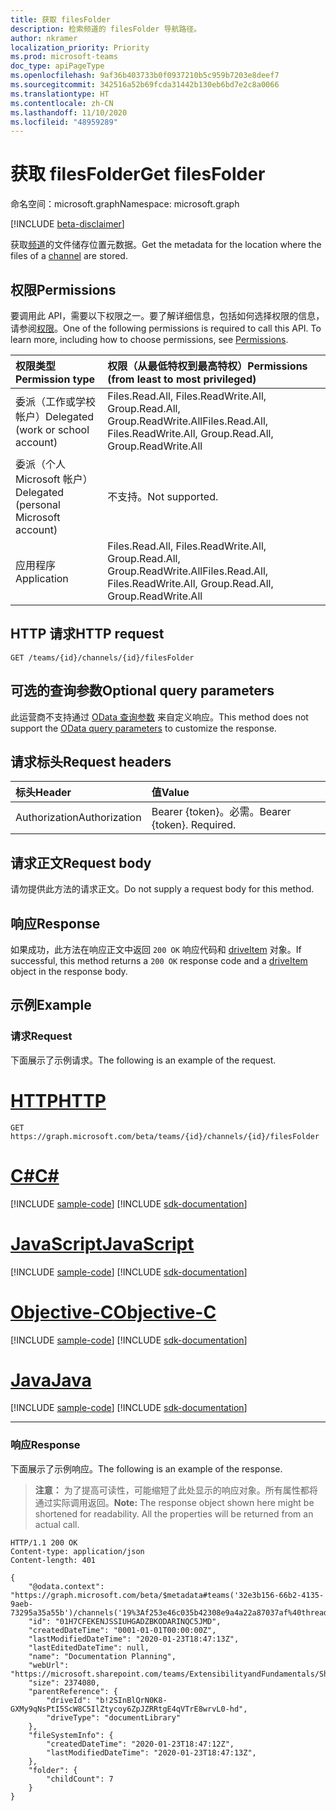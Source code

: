 ```yaml
---
title: 获取 filesFolder
description: 检索频道的 filesFolder 导航路径。
author: nkramer
localization_priority: Priority
ms.prod: microsoft-teams
doc_type: apiPageType
ms.openlocfilehash: 9af36b403733b0f0937210b5c959b7203e8deef7
ms.sourcegitcommit: 342516a52b69fcda31442b130eb6bd7e2c8a0066
ms.translationtype: HT
ms.contentlocale: zh-CN
ms.lasthandoff: 11/10/2020
ms.locfileid: "48959289"
---
```

# <a name="get-filesfolder"></a><span data-ttu-id="ebf25-103">获取 filesFolder</span><span class="sxs-lookup"><span data-stu-id="ebf25-103">Get filesFolder</span></span>

<span data-ttu-id="ebf25-104">命名空间：microsoft.graph</span><span class="sxs-lookup"><span data-stu-id="ebf25-104">Namespace: microsoft.graph</span></span>

[!INCLUDE [beta-disclaimer](../../includes/beta-disclaimer.md)]

<span data-ttu-id="ebf25-105">获取[频道](../resources/channel.md)的文件储存位置元数据。</span><span class="sxs-lookup"><span data-stu-id="ebf25-105">Get the metadata for the location where the files of a [channel](../resources/channel.md) are stored.</span></span> 

## <a name="permissions"></a><span data-ttu-id="ebf25-106">权限</span><span class="sxs-lookup"><span data-stu-id="ebf25-106">Permissions</span></span>
<span data-ttu-id="ebf25-p101">要调用此 API，需要以下权限之一。要了解详细信息，包括如何选择权限的信息，请参阅[权限](/graph/permissions-reference)。</span><span class="sxs-lookup"><span data-stu-id="ebf25-p101">One of the following permissions is required to call this API. To learn more, including how to choose permissions, see [Permissions](/graph/permissions-reference).</span></span>

|<span data-ttu-id="ebf25-109">权限类型</span><span class="sxs-lookup"><span data-stu-id="ebf25-109">Permission type</span></span>      | <span data-ttu-id="ebf25-110">权限（从最低特权到最高特权）</span><span class="sxs-lookup"><span data-stu-id="ebf25-110">Permissions (from least to most privileged)</span></span>              |
|:--------------------|:---------------------------------------------------------|
|<span data-ttu-id="ebf25-111">委派（工作或学校帐户）</span><span class="sxs-lookup"><span data-stu-id="ebf25-111">Delegated (work or school account)</span></span> | <span data-ttu-id="ebf25-112">Files.Read.All, Files.ReadWrite.All, Group.Read.All, Group.ReadWrite.All</span><span class="sxs-lookup"><span data-stu-id="ebf25-112">Files.Read.All, Files.ReadWrite.All, Group.Read.All, Group.ReadWrite.All</span></span> |
|<span data-ttu-id="ebf25-113">委派（个人 Microsoft 帐户）</span><span class="sxs-lookup"><span data-stu-id="ebf25-113">Delegated (personal Microsoft account)</span></span> | <span data-ttu-id="ebf25-114">不支持。</span><span class="sxs-lookup"><span data-stu-id="ebf25-114">Not supported.</span></span>    |
|<span data-ttu-id="ebf25-115">应用程序</span><span class="sxs-lookup"><span data-stu-id="ebf25-115">Application</span></span> | <span data-ttu-id="ebf25-116">Files.Read.All, Files.ReadWrite.All, Group.Read.All, Group.ReadWrite.All</span><span class="sxs-lookup"><span data-stu-id="ebf25-116">Files.Read.All, Files.ReadWrite.All, Group.Read.All, Group.ReadWrite.All</span></span> |


## <a name="http-request"></a><span data-ttu-id="ebf25-117">HTTP 请求</span><span class="sxs-lookup"><span data-stu-id="ebf25-117">HTTP request</span></span>
<!-- { "blockType": "ignored" } -->
```http
GET /teams/{id}/channels/{id}/filesFolder
```

## <a name="optional-query-parameters"></a><span data-ttu-id="ebf25-118">可选的查询参数</span><span class="sxs-lookup"><span data-stu-id="ebf25-118">Optional query parameters</span></span>

<span data-ttu-id="ebf25-119">此运营商不支持通过 [OData 查询参数](/graph/query-parameters) 来自定义响应。</span><span class="sxs-lookup"><span data-stu-id="ebf25-119">This method does not support the [OData query parameters](/graph/query-parameters) to customize the response.</span></span>

## <a name="request-headers"></a><span data-ttu-id="ebf25-120">请求标头</span><span class="sxs-lookup"><span data-stu-id="ebf25-120">Request headers</span></span>
| <span data-ttu-id="ebf25-121">标头</span><span class="sxs-lookup"><span data-stu-id="ebf25-121">Header</span></span>       | <span data-ttu-id="ebf25-122">值</span><span class="sxs-lookup"><span data-stu-id="ebf25-122">Value</span></span> |
|:---------------|:--------|
| <span data-ttu-id="ebf25-123">Authorization</span><span class="sxs-lookup"><span data-stu-id="ebf25-123">Authorization</span></span>  | <span data-ttu-id="ebf25-p102">Bearer {token}。必需。</span><span class="sxs-lookup"><span data-stu-id="ebf25-p102">Bearer {token}. Required.</span></span>  |

## <a name="request-body"></a><span data-ttu-id="ebf25-126">请求正文</span><span class="sxs-lookup"><span data-stu-id="ebf25-126">Request body</span></span>
<span data-ttu-id="ebf25-127">请勿提供此方法的请求正文。</span><span class="sxs-lookup"><span data-stu-id="ebf25-127">Do not supply a request body for this method.</span></span>

## <a name="response"></a><span data-ttu-id="ebf25-128">响应</span><span class="sxs-lookup"><span data-stu-id="ebf25-128">Response</span></span>

<span data-ttu-id="ebf25-129">如果成功，此方法在响应正文中返回 `200 OK` 响应代码和 [driveItem](../resources/driveitem.md) 对象。</span><span class="sxs-lookup"><span data-stu-id="ebf25-129">If successful, this method returns a `200 OK` response code and a [driveItem](../resources/driveitem.md) object in the response body.</span></span>

## <a name="example"></a><span data-ttu-id="ebf25-130">示例</span><span class="sxs-lookup"><span data-stu-id="ebf25-130">Example</span></span>
### <a name="request"></a><span data-ttu-id="ebf25-131">请求</span><span class="sxs-lookup"><span data-stu-id="ebf25-131">Request</span></span>
<span data-ttu-id="ebf25-132">下面展示了示例请求。</span><span class="sxs-lookup"><span data-stu-id="ebf25-132">The following is an example of the request.</span></span>

# <a name="http"></a>[<span data-ttu-id="ebf25-133">HTTP</span><span class="sxs-lookup"><span data-stu-id="ebf25-133">HTTP</span></span>](#tab/http)
<!-- {
  "blockType": "request",
  "name": "get_filesFolder"
}-->
```msgraph-interactive
GET https://graph.microsoft.com/beta/teams/{id}/channels/{id}/filesFolder
```
# <a name="c"></a>[<span data-ttu-id="ebf25-134">C#</span><span class="sxs-lookup"><span data-stu-id="ebf25-134">C#</span></span>](#tab/csharp)
[!INCLUDE [sample-code](../includes/snippets/csharp/get-filesfolder-csharp-snippets.md)]
[!INCLUDE [sdk-documentation](../includes/snippets/snippets-sdk-documentation-link.md)]

# <a name="javascript"></a>[<span data-ttu-id="ebf25-135">JavaScript</span><span class="sxs-lookup"><span data-stu-id="ebf25-135">JavaScript</span></span>](#tab/javascript)
[!INCLUDE [sample-code](../includes/snippets/javascript/get-filesfolder-javascript-snippets.md)]
[!INCLUDE [sdk-documentation](../includes/snippets/snippets-sdk-documentation-link.md)]

# <a name="objective-c"></a>[<span data-ttu-id="ebf25-136">Objective-C</span><span class="sxs-lookup"><span data-stu-id="ebf25-136">Objective-C</span></span>](#tab/objc)
[!INCLUDE [sample-code](../includes/snippets/objc/get-filesfolder-objc-snippets.md)]
[!INCLUDE [sdk-documentation](../includes/snippets/snippets-sdk-documentation-link.md)]

# <a name="java"></a>[<span data-ttu-id="ebf25-137">Java</span><span class="sxs-lookup"><span data-stu-id="ebf25-137">Java</span></span>](#tab/java)
[!INCLUDE [sample-code](../includes/snippets/java/get-filesfolder-java-snippets.md)]
[!INCLUDE [sdk-documentation](../includes/snippets/snippets-sdk-documentation-link.md)]

---

### <a name="response"></a><span data-ttu-id="ebf25-138">响应</span><span class="sxs-lookup"><span data-stu-id="ebf25-138">Response</span></span>
<span data-ttu-id="ebf25-139">下面展示了示例响应。</span><span class="sxs-lookup"><span data-stu-id="ebf25-139">The following is an example of the response.</span></span> 

><span data-ttu-id="ebf25-p103">**注意：** 为了提高可读性，可能缩短了此处显示的响应对象。所有属性都将通过实际调用返回。</span><span class="sxs-lookup"><span data-stu-id="ebf25-p103">**Note:** The response object shown here might be shortened for readability. All the properties will be returned from an actual call.</span></span>
<!-- {
  "blockType": "response",
  "truncated": true,
  "@odata.type": "microsoft.graph.team"
} -->
```http
HTTP/1.1 200 OK
Content-type: application/json
Content-length: 401

{
    "@odata.context": "https://graph.microsoft.com/beta/$metadata#teams('32e3b156-66b2-4135-9aeb-73295a35a55b')/channels('19%3Af253e46c035b42308e9a4a22a87037af%40thread.skype')/filesFolder/$entity",
    "id": "01H7CFEKENJSSIUHGADZBKODARINQC5JMD",
    "createdDateTime": "0001-01-01T00:00:00Z",
    "lastModifiedDateTime": "2020-01-23T18:47:13Z",
    "lastEditedDateTime": null,
    "name": "Documentation Planning",
    "webUrl": "https://microsoft.sharepoint.com/teams/ExtensibilityandFundamentals/Shared%20Documents/Documentation%20Planning",
    "size": 2374080,
    "parentReference": {
        "driveId": "b!2SInBlQrN0K8-GXMy9qNsPtI5ScW8C5IlZtycoy6ZpJZRRtgE4qVTrE8wrvL0-hd",
        "driveType": "documentLibrary"
    },
    "fileSystemInfo": {
        "createdDateTime": "2020-01-23T18:47:12Z",
        "lastModifiedDateTime": "2020-01-23T18:47:13Z",
    },
    "folder": {
        "childCount": 7
    }
}
```

<!-- uuid: 8fcb5dbc-d5aa-4681-8e31-b001d5168d79
2015-10-25 14:57:30 UTC -->
<!-- {
  "type": "#page.annotation",
  "description": "Get filesFolder",
  "keywords": "",
  "section": "documentation",
  "tocPath": "",
  "suppressions": [
  ]
}-->



